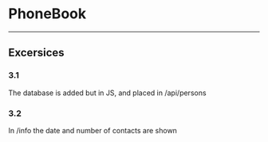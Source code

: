 # PhoneBook
---

## Excersices
### 3.1
The database is added but in JS, and placed in /api/persons

### 3.2
In /info the date and number of contacts are shown